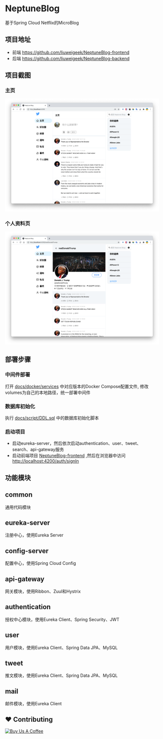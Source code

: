 # NeptuneBlog

基于Spring Cloud Netflix的MicroBlog

## 项目地址

- 前端 <https://github.com/liuweigeek/NeptuneBlog-frontend>
- 后端 <https://github.com/liuweigeek/NeptuneBlog-backend>

## 项目截图

### 主页

![主页](./docs/images/homepage.png)

### 个人资料页

![个人资料页](./docs/images/user-profile.png)

## 部署步骤

### 中间件部署

打开 [docs/docker/services](https://github.com/liuweigeek/NeptuneBlog-backend/tree/master/docs/Docker/services)
中对应版本的Docker Compose配置文件, 修改volumes为自己的本地路径，统一部署中间件

### 数据库初始化

执行 [docs/script/DDL.sql](https://github.com/liuweigeek/NeptuneBlog-backend/tree/master/docs/script/DDL.sql) 中的数据库初始化脚本

### 启动项目

- 启动eureka-server，然后依次启动authentication、user、tweet、search、api-gateway服务
- 启动前端项目 [NeptuneBlog-frontend](https://github.com/liuweigeek/NeptuneBlog-frontend)
  ,然后在浏览器中访问<http://localhost:4200/auth/signIn>

## 功能模块

## common

通用代码模块

## eureka-server

注册中心，使用Eureka Server

## config-server

配置中心，使用Spring Cloud Config

## api-gateway

网关模块，使用Ribbon、Zuul和Hystrix

## authentication

授权中心模块，使用Eureka Client、Spring Security、JWT

## user

用户模块，使用Eureka Client、Spring Data JPA、MySQL

## tweet

推文模块，使用Eureka Client、Spring Data JPA、MySQL

## mail

邮件模块，使用Eureka Client

## ❤️ Contributing

<a href="https://www.buymeacoffee.com/liuweigeek" target="_blank"><img src="https://www.buymeacoffee.com/assets/img/custom_images/yellow_img.png" alt="Buy Us A Coffee" style="height: auto !important;width: auto !important;" ></a>
